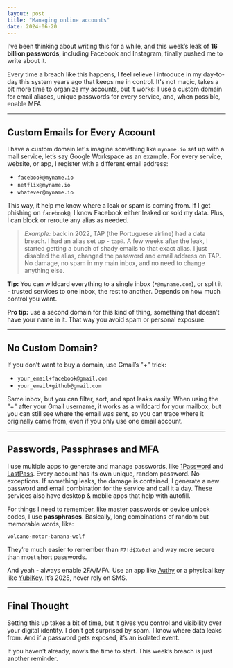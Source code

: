 ```yaml
---
layout: post
title: "Managing online accounts"
date: 2024-06-20
---
```

I’ve been thinking about writing this for a while, and this week’s leak of **16 billion passwords**, including Facebook and Instagram, finally pushed me to write about it.

Every time a breach like this happens, I feel relieve I introduce in my day-to-day this system years ago that keeps me in control. It's not magic, takes a bit more time to organize my accounts, but it works: I use a custom domain for email aliases, unique passwords for every service, and, when possible, enable MFA.

---

## Custom Emails for Every Account

I have a custom domain let's imagine something like `myname.io` set up with a mail service, let’s say Google Workspace as an example. For every service, website, or app, I register with a different email address:

- `facebook@myname.io`  
- `netflix@myname.io`  
- `whatever@myname.io`

This way, it help me know where a leak or spam is coming from. If I get phishing on `facebook@`, I know Facebook either leaked or sold my data. Plus, I can block or reroute any alias as needed.

> *Example:* back in 2022, TAP (the Portuguese airline) had a data breach. I had an alias set up - `tap@`. A few weeks after the leak, I started getting a bunch of shady emails to that exact alias. I just disabled the alias, changed the password and email address on TAP. No damage, no spam in my main inbox, and no need to change anything else.

**Tip:** You can wildcard everything to a single inbox (`*@myname.com`), or split it - trusted services to one inbox, the rest to another. Depends on how much control you want.

**Pro tip:** use a second domain for this kind of thing, something that doesn’t have your name in it. That way you avoid spam or personal exposure.

---

## No Custom Domain?

If you don’t want to buy a domain, use Gmail’s "+" trick:

- `your_email+facebook@gmail.com`  
- `your_email+github@gmail.com`

Same inbox, but you can filter, sort, and spot leaks easily. When using the "+" after your Gmail username, it works as a wildcard for your mailbox, but you can still see where the email was sent, so you can trace where it originally came from, even if you only use one email account.

---

## Passwords, Passphrases and MFA

I use multiple apps to generate and manage passwords, like [1Password](https://1password.com) and [LastPass](https://lastpass.com). Every account has its own unique, random password. No exceptions. If something leaks, the damage is contained, I generate a new password and email combination for the service and call it a day. These services also have desktop & mobile apps that help with autofill.

For things I need to remember, like master passwords or device unlock codes, I use **passphrases**. Basically, long combinations of random but memorable words, like:

`volcano-motor-banana-wolf`

They’re much easier to remember than `F7!d$Xv0z!` and way more secure than most short passwords.

And yeah - always enable 2FA/MFA. Use an app like [Authy](https://authy.com) or a physical key like [YubiKey](https://www.yubico.com/). It’s 2025, never rely on SMS.

---

## Final Thought

Setting this up takes a bit of time, but it gives you control and visibility over your digital identity. I don’t get surprised by spam. I know where data leaks from. And if a password gets exposed, it’s an isolated event.

If you haven’t already, now’s the time to start. This week’s breach is just another reminder.
